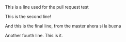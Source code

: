 This is a line used for the pull request test

This is the second line!

And this is the final line, from the master ahora si la buena

Another fourth line. This is it.
